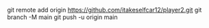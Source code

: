 git remote add origin https://github.com/itakeselfcar12/player2.git
git branch -M main
git push -u origin main
